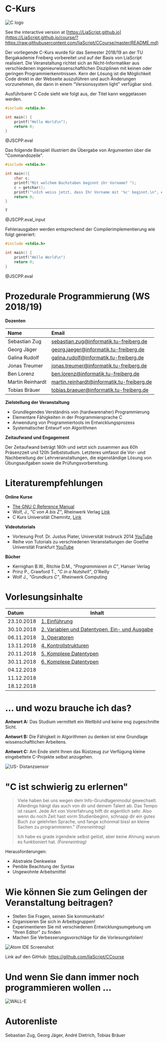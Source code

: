 <!--

author:   Sebastian Zug & André Dietrich
email:    zug@ovgu.de   & andre.dietrich@ovgu.de
version:  0.0.1
language: de
narrator: Deutsch Female

script:   https://felixhao28.github.io/JSCPP/dist/JSCPP.es5.min.js

@JSCPP.__eval
<script>
  try {
    var output = "";
    JSCPP.run(`@0`, `@1`, {stdio: {write: s => { output += s }}});
    output;
  } catch (msg) {
    var error = new LiaError(msg, 1);

    try {
        var log = msg.match(/(.*)\nline (\d+) \(column (\d+)\):.*\n.*\n(.*)/);
        var info = log[1] + " " + log[4];

        if (info.length > 80)
          info = info.substring(0,76) + "..."

        error.add_detail(0, info, "error", log[2]-1, log[3]);
    } catch(e) {}

    throw error;
    }
</script>
@end


@JSCPP.eval: @JSCPP.__eval(@input, )

@JSCPP.eval_input: @JSCPP.__eval(@input,`@input(1)`)

@output: <pre class="lia-code-stdout">@0</pre>

-->

# C-Kurs

![C logo](img/logo.png)

See the interactive version at
[https://LiaScript.github.io](https://LiaScript.github.io/course/?https://raw.githubusercontent.com/liaScript/CCourse/master/README.md)

Der vorliegende C-Kurs wurde für das Semester 2018/19 an der TU Bergakademie
Freiberg vorbereitet und auf der Basis von LiaScript realisiert. Die
Veranstaltung richtet sich an Nicht-Informatiker aus verschiedenen
ingenieurwissenschaftlichen Disziplinen mit keinen oder geringen
Programmierkenntnissen. Kern der Lösung ist die Möglichkeit Code direkt in der
Webseite auszuführen und auch Änderungen vorzunehmen, die dann in einem
"Versionssystem light" verfügbar sind.

Ausführbarer C Code sieht wie folgt aus, der Titel kann weggelassen werden.

```cpp                     HelloWorld.c
#include <stdio.h>

int main() {
	printf("Hello World\n");
	return 0;
}
```
@JSCPP.eval

Das folgende Beispiel illustriert die Übergabe von Argumenten über die "Commandozeile".

```cpp                     GetChar.c
#include <stdio.h>

int main(){
	char c;
	printf("Mit welchem Buchstaben beginnt ihr Vorname? ");
	c = getchar();
	printf("\nIch weiss jetzt, dass Ihr Vorname mit '%c' beginnt.\n", c);
	return 0;
}
```
``` text                  stdin
T
```
@JSCPP.eval_input

Fehlerausgaben werden entsprechend der Compilerimplementierung wie folgt generiert:

```cpp                     ErroneousHelloWorld.c
#include <stdio.h>

int main() {
	printf("Hello World\n")
	return 0;
}
```
@JSCPP.eval

# Prozedurale Programmierung (WS 2018/19)

**Dozenten**

| Name             | Email                                      |
|:-----------------|:-------------------------------------------|
| Sebastian Zug    | sebastian.zug@informatik.tu-freiberg.de    |
| Georg Jäger      | georg.jaeger@informatik.tu-freiberg.de     |
| Galina Rudolf    | galina.rudolf@informatik.tu-freiberg.de    |
| Jonas Treumer    | jonas.treumer@informatik.tu-freiberg.de    |
| Ben Lorenz       | ben.lorenz@informatik.tu-freiberg.de       |
| Martin Reinhardt | martin.reinhardt@informatik.tu-freiberg.de |
| Tobias Bräuer    | tobias.braeuer@informatik.tu-freiberg.de   |

**Zielstellung der Veranstaltung**

* Grundlegendes Verständnis von (hardwarenaher) Programmierung
* Elementare Fähigkeiten in der Programmiersprache C
* Anwendung von Programmiertools im Entwicklungsprozess
* Systematischer Entwurf von Algorithmen

**Zeitaufwand und Engagement**

Der Zeitaufwand beträgt 180h und setzt sich zusammen aus 60h Präsenzzeit und
120h Selbststudium. Letzteres umfasst die Vor- und Nachbereitung der
Lehrveranstaltungen, die eigenständige Lösung von Übungsaufgaben sowie die
Prüfungsvorbereitung.

# Literaturempfehlungen

**Online Kurse**

* [The GNU C Reference Manual](https://www.gnu.org/software/gnu-c-manual/gnu-c-manual.html)
* Wolf, J., _"C von A bis Z"_, Rheinwerk Verlag
  [Link](http://openbook.rheinwerk-verlag.de/c_von_a_bis_z/000_c_vorwort_001.htm#mj764cb3fd439d3b95d1843e7c7d17f235)
* C Kurs Universität Chemnitz,
  [Link](https://www.tu-chemnitz.de/urz/archiv/kursunterlagen/C/index.htm)

**Videotutorials**

* Vorlesung Prof. Dr. Justus Piater, Universität Insbruck 2014
  [YouTube](https://www.youtube.com/watch?v=7P7dSOKAonM)
* Reihe von Tutorials zu verschiedenen Veranstaltungen der Goethe Universität
  Frankfurt [YouTube](https://www.youtube.com/watch?v=CeEfTlRFEA0&t=210s)

**Bücher**

* Kernighan B.W., Ritchie D.M., _"Programmieren in C"_, Hanser Verlag
* Prinz P., Crawford T., _"C in a Nutshell"_, O'Reilly
* Wolf J., _"Grundkurs C"_, Rheinwerk Computing

# Vorlesungsinhalte

| Datum      | Inhalt                                |
|:-----------|---------------------------------------|
| 23.10.2018 | [1.  Einführung](https://LiaScript.github.io/course/?https://raw.githubusercontent.com/liaScript/CCourse/master/01_Einfuehrung.md)    |
| 30.10.2018 | [2. Variablen und Datentypen, Ein- und Ausgabe](https://liascript.github.io/course/?https://raw.githubusercontent.com/liaScript/CCourse/master/02_Grundlagen.md#1)  |
| 06.11.2018 | [3. Operatoren](https://liascript.github.io/course/?https://raw.githubusercontent.com/liaScript/CCourse/master/03_Operatoren.md#1)              |
| 13.11.2018 | [4. Kontrollstrukturen](https://liascript.github.io/course/?https://raw.githubusercontent.com/liaScript/CCourse/master/04_Kontrollstrukturen.md#1)              |
| 20.11.2018 | [5. Komplexe Datentypen](https://liascript.github.io/course/?https://raw.githubusercontent.com/liaScript/CCourse/master/05_ZusammengesetzteDatentypen.md#1)          |
| 30.11.2018 | [6. Komplexe Datentypen](https://liascript.github.io/course/?https://raw.githubusercontent.com/liaScript/CCourse/master/06_Funktionen.md#1)          |
| 04.12.2018 |              |
| 11.12.2018 |              |
| 18.12.2018 |              |

# ... und wozu brauche ich das?

**Antwort A:**
Das Studium vermittelt ein Weltbild und keine eng zugeschnitte Sicht.

**Antwort B:**
Die Fähigkeit in Algorithmen zu denken ist eine Grundlage wissenschaftlichen
Arbeitens.

**Antwort C:**
Am Ende steht Ihnen das Rüstzeug zur Verfügung kleine eingebettete C-Projekte
selbst anzugehen.

![US- Distanzsensor](./img/Example_I_DistanceMeasurements.jpeg)<!--
style="width: 50%; display: block; margin-left: auto; margin-right: auto;" -->

# "C ist schwierig zu erlernen"

> Viele haben bei uns wegen dem Info-Grundlagenmodul gewechselt. Allerdings
> hängt das auch von dir und deinem Talent ab. Das Tempo ist rasant. Jede Art
> von Vorerfahrung hilft dir eigentlich sehr. Also wenn du noch Zeit hast vorm
> Studienbeginn, schnapp dir ein gutes Buch zur gelehrten Sprache, und fange
> schonmal bissl an kleine Sachen zu programmieren." _(Foreneintrag)_
>
> Ich habe es grade irgendwie selbst gelöst, aber keine Ahnung warum es
> funktioniert hat. _(Foreneintrag)_

Herausforderungen:

* Abstrakte Denkweise
* Penible Beachtung der Syntax
* Ungewohnte Arbeitsmittel

# Wie können Sie zum Gelingen der Veranstaltung beitragen?

* Stellen Sie Fragen, seinen Sie kommunikativ!
* Organisieren Sie sich in Arbeitsgruppen!
* Experimentieren Sie mit verschiedenen Entwicklungsumgebung um "Ihren Editor"
  zu finden
* Machen Sie Verbesserungsvorschläge für die Vorlesungsfolien!

![Atom IDE Screenshot](./img/screenShotAtom.png)<!-- width="100%" -->

Link auf den GitHub: https://github.com/liaScript/CCourse

# Und wenn Sie dann immer noch programmieren wollen ...

![WALL-E](./img/BAF_bots.png)<!--
style="width: 80%; display: block; margin-left: auto; margin-right: auto;" -->

# Autorenliste

Sebastian Zug, Georg Jäger, André Dietrich, Tobias Bräuer
